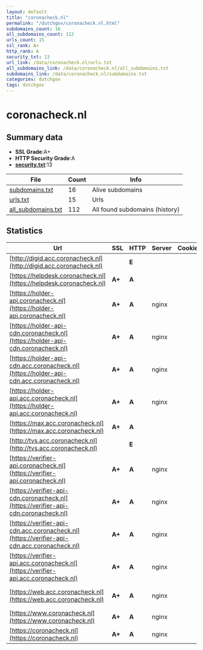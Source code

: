 ```yaml
---
layout: default
title: "coronacheck.nl"
permalink: "/dutchgov/coronacheck.nl.html"
subdomains_count: 16
all_subdomains_count: 112
urls_count: 15
ssl_rank: A+
http_rank: A
security_txt: 13
url_link: /data/coronacheck.nl/urls.txt
all_subdomains_link: /data/coronacheck.nl/all_subdomains.txt
subdomains_link: /data/coronacheck.nl/subdomains.txt
categories: dutchgov
tags: dutchgov
---
```



# coronacheck.nl
## Summary data


 - **SSL Grade**:A+
 - **HTTP Security Grade**:A
 - **[security.txt](https://www.digitaleoverheid.nl/nieuws/standaard-security-txt-nu-verplicht-voor-overheid/)**:13


| File       | Count | Info |
|------------|-------|------|
|[subdomains.txt](/DutchGovScope/data/coronacheck.nl/subdomains.txt)|16|Alive subdomains|
|[urls.txt](/DutchGovScope/data/coronacheck.nl/urls.txt)|15|Urls|
|[all_subdomains.txt](/DutchGovScope/data/coronacheck.nl/all_subdomains.txt)|112|All found subdomains (history)|


## Statistics


| Url | SSL | HTTP | Server | Cookie | HSTS | CORS | CTO | CSP | XFO | XXP | RP |FP| Tech |Title |
|--------|-------|-------|------|------|------|------|------|------|------|------|------|------|------|------|
|[http://digid.acc.coronacheck.nl](http://digid.acc.coronacheck.nl)| | **E**|| | | | | | | | :white_check_mark: | |||
|[https://helpdesk.coronacheck.nl](https://helpdesk.coronacheck.nl)| **A+**| **A**|| |:white_check_mark: | | | | :white_check_mark: | | :white_check_mark: | |HSTS||
|[https://holder-api.coronacheck.nl](https://holder-api.coronacheck.nl)| **A+**| **A**|nginx| |:white_check_mark: | | | :white_check_mark:| :white_check_mark: | | :white_check_mark: | |HSTS Nginx||
|[https://holder-api-cdn.coronacheck.nl](https://holder-api-cdn.coronacheck.nl)| **A+**| **A**|nginx| |:white_check_mark: | | | :white_check_mark:| :white_check_mark: | | :white_check_mark: | |HSTS Nginx||
|[https://holder-api-cdn.acc.coronacheck.nl](https://holder-api-cdn.acc.coronacheck.nl)| **A+**| **A**|nginx| |:white_check_mark: | | | :white_check_mark:| :white_check_mark: | | :white_check_mark: | |HSTS Nginx||
|[https://holder-api.acc.coronacheck.nl](https://holder-api.acc.coronacheck.nl)| **A+**| **A**|nginx| |:white_check_mark: | | | :white_check_mark:| :white_check_mark: | | :white_check_mark: | |HSTS Nginx||
|[https://max.acc.coronacheck.nl](https://max.acc.coronacheck.nl)| **A+**| **A**|| |:white_check_mark: | | |:warning: | :white_check_mark: | | :white_check_mark: | |Basic HSTS|401 Unauthorized|
|[http://tvs.acc.coronacheck.nl](http://tvs.acc.coronacheck.nl)| | **E**|| | | | | | | | :white_check_mark: | |||
|[https://verifier-api.coronacheck.nl](https://verifier-api.coronacheck.nl)| **A+**| **A**|nginx| |:white_check_mark: | | | :white_check_mark:| :white_check_mark: | :white_check_mark: | :white_check_mark: | :white_check_mark: |HSTS Nginx||
|[https://verifier-api-cdn.coronacheck.nl](https://verifier-api-cdn.coronacheck.nl)| **A+**| **A**|nginx| |:white_check_mark: | | | :white_check_mark:| :white_check_mark: | | :white_check_mark: | |HSTS Nginx||
|[https://verifier-api-cdn.acc.coronacheck.nl](https://verifier-api-cdn.acc.coronacheck.nl)| **A+**| **A**|nginx| |:white_check_mark: | | | :white_check_mark:| :white_check_mark: | | :white_check_mark: | |HSTS Nginx||
|[https://verifier-api.acc.coronacheck.nl](https://verifier-api.acc.coronacheck.nl)| **A+**| **A**|nginx| |:white_check_mark: | | | :white_check_mark:| :white_check_mark: | | :white_check_mark: | |HSTS Nginx||
|[https://web.acc.coronacheck.nl](https://web.acc.coronacheck.nl)| **A+**| **A**|nginx| |:white_check_mark: | :warning:| |:warning: | :white_check_mark: | :white_check_mark: | :white_check_mark: | :white_check_mark: |Basic HSTS Nginx|401 Unauthorized|
|[https://www.coronacheck.nl](https://www.coronacheck.nl)| **A+**| **A**|nginx| |:white_check_mark: | | |:warning: | :white_check_mark: | :white_check_mark: | :white_check_mark: | |HSTS Nginx|302 Found|
|[https://coronacheck.nl](https://coronacheck.nl)| **A+**| **A**|nginx| |:white_check_mark: | | |:warning: | :white_check_mark: | :white_check_mark: | :white_check_mark: | |HSTS Nginx|302 Found|


